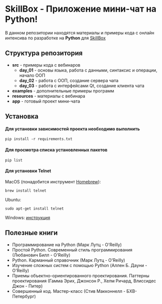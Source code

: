 # SkillBox - Приложение мини-чат на Python!

В данном репозитории находятся материалы и примеры кода с онлайн интенсива по разработке на **Python** для [SkillBox](https://skillbox.ru)

## Структура репозитория

- **src** - примеры кода с вебинаров
    - **day_01** - основы языка, работа с данными, синтаксис и операции, начало ООП
    - **day_02** - работа с ООП, создание сервера чата
    - **day_03** - работа с интерфейсами Qt, создание клиента чата
- **examples** - дополнительные примеры программ
- **resources** - материалы с вебинара
- **app** - готовый проект мини-чата

## Установка

#### Для установки зависимостей проекта необходимо выполнить

```
pip install -r requirements.txt
```

#### Для просмотра списка установленных пакетов

```
pip list
```

#### Для установки Telnet

MacOS (понадобится инструмент [Homebrew](https://brew.sh/)):
```
brew install telnet
```

Ubuntu:
```
sudo apt-get install telnet
```

Windows: [инструкция](https://help.keenetic.com/hc/ru/articles/213965809-%D0%92%D0%BA%D0%BB%D1%8E%D1%87%D0%B5%D0%BD%D0%B8%D0%B5-%D1%81%D0%BB%D1%83%D0%B6%D0%B1-Telnet-%D0%B8-TFTP-%D0%B2-Windows)

## Полезные книги

- Программирование на Python (Марк Лутц - O'Reilly)
- Простой Python. Современный стиль программирования (Любанович Билл - O'Reilly)
- Python. Карманный справочник (Марк Лутц - O'Reilly)
- Изучение сложных систем с помощью Python (Аллен Б. Дауни - O'Reilly)
- Приемы объектно-ориентированного проектирования. Паттерны проектирования (Гамма Эрих, Джонсон Р., Хелм Ричард, Влиссидес Джон - Питер)
- Совершенный код. Мастер-класс (Стив Макконнелл - БХВ-Петербург)
